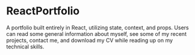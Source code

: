 # ReactPortfolio
A portfolio built entirely in React, utilizing state, context, and props. Users can read some general information about myself, see some of my recent projects, contact me, and download my CV while reading up on my technical skills.

